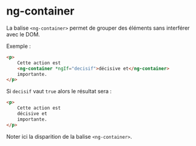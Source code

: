 # ng-container

La balise `<ng-container>` permet de grouper des éléments sans interférer avec le DOM.

Exemple :

```html
<p>
    Cette action est
    <ng-container *ngIf="decisif">décisive et</ng-container>
    importante.
</p>
```

Si `decisif` vaut `true` alors le résultat sera :

```html
<p>
    Cette action est
    décisive et
    importante.
</p>
```

Noter ici la disparition de la balise `<ng-container>`.